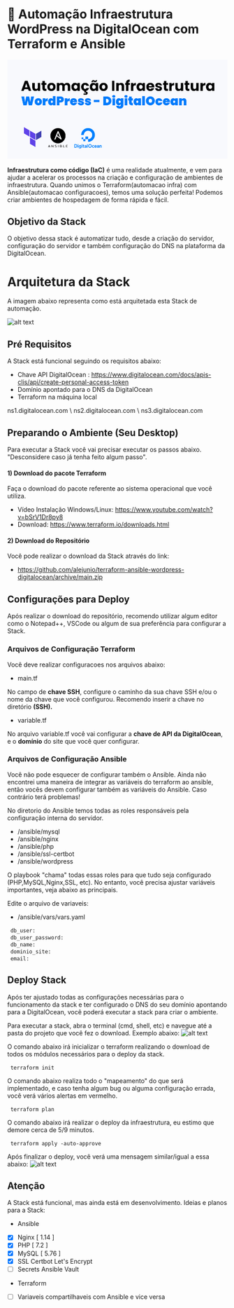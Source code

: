 # 🚀  Automação Infraestrutura WordPress na DigitalOcean com Terraform e Ansible

![alt text](https://github.com/alejunio/terraform-ansible-wordpress-digitalocean/blob/main/img/automacao-wordpress-digitalocean.jpg)

**Infraestrutura como código (IaC)** é uma realidade atualmente, e vem para ajudar a acelerar os processos na criação e configuração de ambientes de infraestrutura. Quando unimos o Terraform(automacao infra) com Ansible(automacao configuracoes), temos uma solução perfeita! Podemos criar ambientes de hospedagem de forma rápida e fácil. 


## Objetivo da Stack

O objetivo dessa stack é automatizar tudo, desde a criação do servidor, configuração do servidor e também configuração do DNS na plataforma da DigitalOcean. 


# Arquitetura da Stack

A imagem abaixo representa como está arquitetada esta Stack de automação.

![alt text]()


## Pré Requisitos

A Stack está funcional seguindo os requisitos abaixo:
* Chave API DigitalOcean : https://www.digitalocean.com/docs/apis-clis/api/create-personal-access-token
* Domínio apontado para o DNS da DigitalOcean
* Terraform na máquina local

ns1.digitalocean.com \ ns2.digitalocean.com \ ns3.digitalocean.com


## Preparando o Ambiente (Seu Desktop)

Para executar a Stack você vai precisar executar os passos abaixo. "Desconsidere caso já tenha feito algum passo".
#### 1) Download do pacote Terraform
Faça o download do pacote referente ao sistema operacional que você utiliza.
* Vídeo Instalação Windows/Linux: https://www.youtube.com/watch?v=bSrV1Dr8py8
* Download: https://www.terraform.io/downloads.html


#### 2) Download do Repositório
Você pode realizar o download da Stack através do link:

* https://github.com/alejunio/terraform-ansible-wordpress-digitalocean/archive/main.zip


## Configurações para Deploy

Após realizar o download do repositório, recomendo utilizar algum editor como o Notepad++, VSCode ou algum de sua preferência para configurar a Stack.

### Arquivos de Configuração Terraform

Você deve realizar configuracoes nos arquivos abaixo:

- main.tf

No campo de **chave SSH**, configure o caminho da sua chave SSH e/ou o nome da chave que você configurou. Recomendo inserir a chave no diretório **(SSH).**


- variable.tf

No arquivo variable.tf você vai configurar a **chave de API da DigitalOcean**, e o **domínio** do site que você quer configurar.


### Arquivos de Configuração Ansible

Você não pode esquecer de configurar também o Ansible. Ainda não encontrei uma maneira de integrar as variáveis do terraform ao ansible, então vocês devem
configurar também as variáveis do Ansible. Caso contrário terá problemas!

No diretorio do Ansible temos todas as roles responsáveis pela configuração interna do servidor. 
- /ansible/mysql
- /ansible/nginx
- /ansible/php
- /ansible/ssl-certbot
- /ansible/wordpress

O playbook "chama" todas essas roles para que tudo seja configurado (PHP,MySQL,Nginx,SSL, etc). No entanto, você precisa ajustar variáveis importantes, veja abaixo as principais.

Edite o arquivo de variaveis:
- /ansible/vars/vars.yaml 

```shell
 db_user:  
 db_user_password:
 db_name: 
 dominio_site: 
 email: 
```

## Deploy Stack

Após ter ajustado todas as configurações necessárias para o funcionamento da stack e ter configurado o DNS do seu domínio apontando para a DigitalOcean, você poderá executar a stack para criar o ambiente.

Para executar a stack, abra o terminal (cmd, shell, etc) e navegue até a pasta do projeto que você fez o download. Exemplo abaixo:
![alt text]()

O comando abaixo irá inicializar o terraform realizando o download de todos os módulos necessários para o deploy da stack.
```shell
 terraform init 
```

O comando abaixo realiza todo o "mapeamento" do que será implementado, e caso tenha algum bug ou alguma configuração errada, você verá vários alertas em vermelho.
```shell
 terraform plan
```

O comando abaixo irá realizar o deploy da infraestrutura, eu estimo que demore cerca de 5/9 minutos.
```shell
 terraform apply -auto-approve
```

Após finalizar o deploy, você verá uma mensagem similar/igual a essa abaixo:
![alt text]()


## Atenção
A Stack está funcional, mas ainda está em desenvolvimento. Ideias e planos para a Stack:

* Ansible
 - [x] Nginx [ 1.14 ]
 - [x] PHP [ 7.2 ]
 - [x] MySQL [ 5.76 ]
 - [x] SSL Certbot Let's Encrypt
 - [ ] Secrets Ansible Vault

* Terraform
 - [ ] Variaveis compartilhaveis com Ansible e vice versa